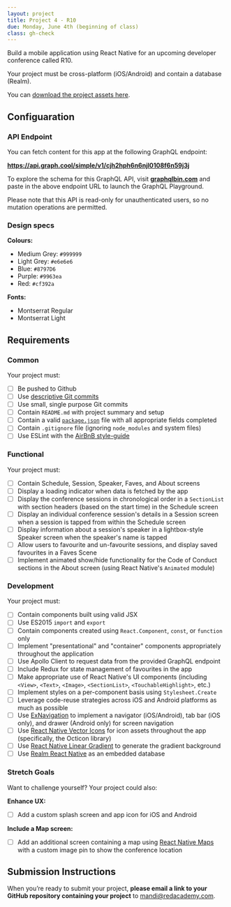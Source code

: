 ```yaml
---
layout: project
title: Project 4 - R10
due: Monday, June 4th (beginning of class)
class: gh-check
---
```


Build a mobile application using React Native for an upcoming developer conference called R10.

Your project must be cross-platform (iOS/Android) and contain a database (Realm).

You can [download the project assets here](https://s3-us-west-2.amazonaws.com/red-adp/project-files/project-04.zip).

## Configuaration

### API Endpoint

You can fetch content for this app at the following GraphQL endpoint:

**https://api.graph.cool/simple/v1/cjh2hph6n6njl0108f6n59j3j**

To explore the schema for this GraphQL API, visit **[graphqlbin.com](https://www.graphqlbin.com/)** and paste in the above endpoint URL to launch the GraphQL Playground.

Please note that this API is read-only for unauthenticated users, so no mutation operations are permitted.

### Design specs

**Colours:**

* Medium Grey: `#999999`
* Light Grey: `#e6e6e6`
* Blue: `#8797D6`
* Purple: `#9963ea`
* Red: `#cf392a`

**Fonts:**

* Montserrat Regular
* Montserrat Light

## Requirements

### Common

Your project must:

* [ ] Be pushed to Github
* [ ] Use [descriptive Git commits](http://chris.beams.io/posts/git-commit/)
* [ ] Use small, single purpose Git commits
* [ ] Contain `README.md` with project summary and setup
* [ ] Contain a valid [`package.json`](http://browsenpm.org/package.json) file with all appropriate fields completed
* [ ] Contain `.gitignore` file (ignoring `node_modules` and system files)
* [ ] Use ESLint with the [AirBnB style-guide](https://github.com/airbnb/javascript)

### Functional

Your project must:

* [ ] Contain Schedule, Session, Speaker, Faves, and About screens
* [ ] Display a loading indicator when data is fetched by the app
* [ ] Display the conference sessions in chronological order in a `SectionList` with section headers (based on the start time) in the Schedule screen
* [ ] Display an individual conference session's details in a Session screen when a session is tapped from within the Schedule screen
* [ ] Display information about a session's speaker in a lightbox-style Speaker screen when the speaker's name is tapped
* [ ] Allow users to favourite and un-favourite sessions, and display saved favourites in a Faves Scene
* [ ] Implement animated show/hide functionality for the Code of Conduct sections in the About screen (using React Native's `Animated` module)

### Development

Your project must:

* [ ] Contain components built using valid JSX
* [ ] Use ES2015 `import` and `export`
* [ ] Contain components created using `React.Component`, `const`, or `function` only
* [ ] Implement "presentational" and "container" components appropriately throughout the application
* [ ] Use Apollo Client to request data from the provided GraphQL endpoint
* [ ] Include Redux for state management of favourites in the app
* [ ] Make appropriate use of React Native's UI components (including `<View>`, `<Text>`, `<Image>`, `<SectionList>`, `<TouchableHighlight>`, etc.)
* [ ] Implement styles on a per-component basis using `Stylesheet.Create`
* [ ] Leverage code-reuse strategies across iOS and Android platforms as much as possible
* [ ] Use [ExNavigation](https://github.com/wix/react-native-navigation) to implement a navigator (iOS/Android), tab bar (iOS only), and drawer (Android only) for screen navigation
* [ ] Use [React Native Vector Icons](https://github.com/oblador/react-native-vector-icons) for icon assets throughout the app (specifically, the Octicon library)
* [ ] Use [React Native Linear Gradient](https://github.com/react-native-community/react-native-linear-gradient) to generate the gradient background
* [ ] Use [Realm React Native](https://realm.io/docs/react-native/latest/) as an embedded database

### Stretch Goals

Want to challenge yourself? Your project could also:

**Enhance UX:**

* [ ] Add a custom splash screen and app icon for iOS and Android

**Include a Map screen:**

* [ ] Add an additional screen containing a map using [React Native Maps](https://github.com/airbnb/react-native-maps) with a custom image pin to show the conference location

## Submission Instructions

When you’re ready to submit your project, **please email a link to your GitHub repository containing your project** to mandi@redacademy.com.
